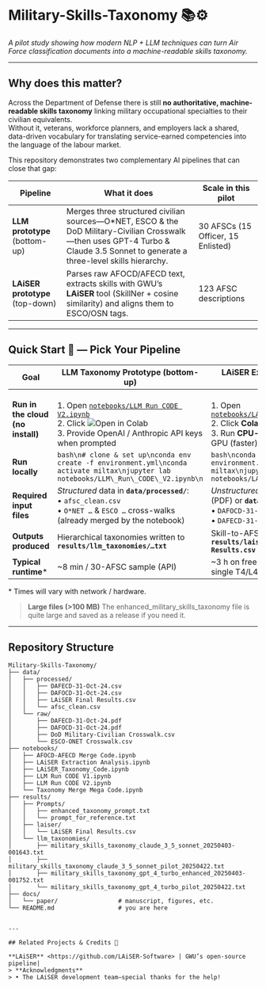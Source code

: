 # Military-Skills-Taxonomy 📚⚙️
*A pilot study showing how modern NLP + LLM techniques can turn Air Force classification documents into a machine-readable skills taxonomy.*

---

## Why does this matter?

Across the Department of Defense there is still **no authoritative, machine-readable skills taxonomy** linking military occupational specialties to their civilian equivalents.  
Without it, veterans, workforce planners, and employers lack a shared, data-driven vocabulary for translating service-earned competencies into the language of the labour market.

This repository demonstrates two complementary AI pipelines that can close that gap:

| Pipeline | What it does | Scale in this pilot |
|----------|--------------|---------------------|
| **LLM prototype** (bottom-up) | Merges three structured civilian sources—O*NET, ESCO & the DoD Military-Civilian Crosswalk—then uses GPT-4 Turbo & Claude 3.5 Sonnet to generate a three-level skills hierarchy. | 30 AFSCs (15 Officer, 15 Enlisted) |
| **LAiSER prototype** (top-down) | Parses raw AFOCD/AFECD text, extracts skills with GWU’s **LAiSER** tool (SkillNer + cosine similarity) and aligns them to ESCO/OSN tags. | 123 AFSC descriptions |

---

## Quick Start 🚀 — Pick Your Pipeline

| Goal | LLM Taxonomy Prototype  (bottom-up) |  LAiSER Extraction Prototype  (top-down) |
|------|-------------------------------------|------------------------------------------|
| **Run in the cloud (no install)** | <br>1. Open [`notebooks/LLM Run CODE V2.ipynb`](notebooks/LLM%20Run%20CODE%20V2.ipynb) <br>2. Click ![Open in Colab](https://colab.research.google.com/assets/colab-badge.svg) <br>3. Provide OpenAI / Anthropic API keys when prompted | <br>1. Open [`notebooks/LAiSER_Taxonomy_Code.ipynb`](notebooks/LAiSER_Taxonomy_Code.ipynb) <br>2. Click **Colab** badge <br>3. Run **CPU-only** or switch runtime → GPU (faster) |
| **Run locally** | ```bash\n# clone & set up\nconda env create -f environment.yml\nconda activate miltax\njupyter lab notebooks/LLM\_Run\_CODE\_V2.ipynb\n``` | ```bash\nconda env create -f environment.yml\nconda activate miltax\njupyter lab notebooks/LAiSER_Taxonomy_Code.ipynb\n``` |
| **Required input files** | *Structured* data in **`data/processed/`**:  <br>• `afsc_clean.csv`  <br>• `O*NET …` & `ESCO …` cross-walks (already merged by the notebook) | *Unstructured* AFSC text in **`data/raw/`** (PDF) or **`data/processed/`** (CSV):  <br>• `DAFOCD-31-Oct-24.csv`  <br>• `DAFECD-31-Oct-24.csv` |
| **Outputs produced** | Hierarchical taxonomies written to **`results/llm_taxonomies/…txt`** | Skill-to-AFSC alignments written to **`results/laiser/LAiSER Final Results.csv`** |
| **Typical runtime*** | ~8 min / 30-AFSC sample (API) | ~3 h on free Colab CPU  → ~20 min on single T4/L4 GPU |

\* Times will vary with network / hardware.

> **Large files (>100 MB)** The enhanced_military_skills_taxonomy file is quite large and saved as a release if you need it.
> 

---

## Repository Structure
```text
Military-Skills-Taxonomy/
├── data/
│   ├── processed/
│   │   ├── DAFECD-31-Oct-24.csv
│   │   ├── DAFOCD-31-Oct-24.csv
│   │   ├── LAiSER Final Results.csv
│   │   └── afsc_clean.csv
│   └── raw/
│       ├── DAFECD-31-Oct-24.pdf
│       ├── DAFOCD-31-Oct-24.pdf
│       ├── DoD Military-Civilian Crosswalk.csv
│       └── ESCO-ONET Crosswalk.csv
├── notebooks/
│   ├── AFOCD-AFECD Merge Code.ipynb
│   ├── LAiSER Extraction Analysis.ipynb
│   ├── LAiSER_Taxonomy_Code.ipynb
│   ├── LLM Run CODE V1.ipynb
│   ├── LLM Run CODE V2.ipynb
│   └── Taxonomy Merge Mega Code.ipynb
├── results/
│   ├── Prompts/
│   │   ├── enhanced_taxonomy_prompt.txt
│   │   └── prompt_for_reference.txt
│   ├── laiser/
│   │   └── LAiSER Final Results.csv
│   └── llm_taxonomies/
│       ├── military_skills_taxonomy_claude_3_5_sonnet_20250403-001643.txt
│       ├── military_skills_taxonomy_claude_3_5_sonnet_pilot_20250422.txt
│       ├── military_skills_taxonomy_gpt_4_turbo_enhanced_20250403-001752.txt
│       └── military_skills_taxonomy_gpt_4_turbo_pilot_20250422.txt
├── docs/
│   └── paper/                 # manuscript, figures, etc.
└── README.md                  # you are here


---

## Related Projects & Credits 🏅

**LAiSER** <https://github.com/LAiSER-Software> | GWU’s open-source pipeline|
> **Acknowledgments**      
> • The LAiSER development team—special thanks for the help!  

